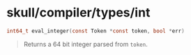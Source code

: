 # skull/compiler/types/int

```c
int64_t eval_integer(const Token *const token, bool *err)
```

> Returns a 64 bit integer parsed from `token`.

